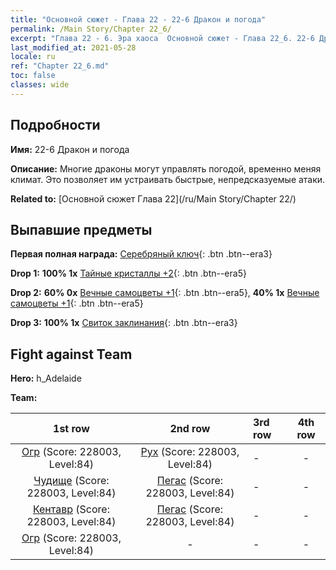 ```yaml
---
title: "Основной сюжет - Глава 22 - 22-6 Дракон и погода"
permalink: /Main Story/Chapter 22_6/
excerpt: "Глава 22 - 6. Эра хаоса  Основной сюжет - Глава 22_6. 22-6 Дракон и погода"
last_modified_at: 2021-05-28
locale: ru
ref: "Chapter 22_6.md"
toc: false
classes: wide
---
```


## Подробности

 **Имя:** 22-6 Дракон и погода

 **Описание:** Многие драконы могут управлять погодой, временно меняя климат. Это позволяет им устраивать быстрые, непредсказуемые атаки.

 **Related to:** [Основной сюжет Глава 22](/ru/Main Story/Chapter 22/)

## Выпавшие предметы

 **Первая полная награда:** [Серебряный ключ](/ItemsRU/con_693/){: .btn .btn--era3}

 **Drop 1:** **100% 1x** [Тайные кристаллы +2](/ItemsRU/mat_80/){: .btn .btn--era5}

 **Drop 2:** **60% 0x** [Вечные самоцветы +1](/ItemsRU/mat_72/){: .btn .btn--era5}, **40% 1x** [Вечные самоцветы +1](/ItemsRU/mat_72/){: .btn .btn--era5}

 **Drop 3:** **100% 1x** [Свиток заклинания](/ItemsRU/con_694/){: .btn .btn--era3}


## Fight against Team
 **Hero:** h_Adelaide

 **Team:**


  | 1st row | 2nd row | 3rd row | 4th row |
  |:----:|:----:|:----|:----:|
  | [Огр](/ru/units/Ogre/) (Score: 228003, Level:84)  | [Рух](/ru/units/Roc/) (Score: 228003, Level:84)  | - | - |
  | [Чудище](/ru/units/Behemoth/) (Score: 228003, Level:84)  | [Пегас](/ru/units/Pegasus/) (Score: 228003, Level:84)  | - | - |
  | [Кентавр](/ru/units/Centaur/) (Score: 228003, Level:84)  | [Пегас](/ru/units/Pegasus/) (Score: 228003, Level:84)  | - | - |
  | [Огр](/ru/units/Ogre/) (Score: 228003, Level:84)  | - | - | - |


